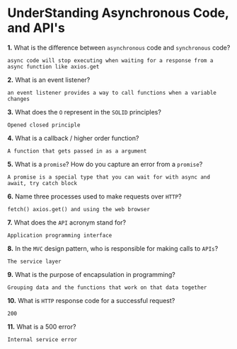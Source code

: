# UnderStanding Asynchronous Code, and API's

**1.** What is the difference between `asynchronous` code and `synchronous` code?

<!-- enter you answer in the space below -->

```
async code will stop executing when waiting for a response from a async function like axios.get
```

**2.** What is an event listener?

<!-- enter you answer in the space below -->

```
an event listener provides a way to call functions when a variable changes
```

**3.** What does the `O` represent in the `SOLID` principles?

<!-- enter you answer in the space below -->

```
Opened closed principle
```

**4.** What is a callback / higher order function?

<!-- enter you answer in the space below -->

```
A function that gets passed in as a argument
```

**5.** What is a `promise`? How do you capture an error from a `promise`?

<!-- enter you answer in the space below -->

```
A promise is a special type that you can wait for with async and await, try catch block
```

**6.** Name three processes used to make requests over `HTTP`?

<!-- enter you answer in the space below -->

```
fetch() axios.get() and using the web browser
```

**7.** What does the `API` acronym stand for?

<!-- enter you answer in the space below -->

```
Application programming interface
```

**8.** In the `MVC` design pattern, who is responsible for making calls to `APIs`?

<!-- enter you answer in the space below -->

```
The service layer
```

**9.** What is the purpose of encapsulation in programming?

<!-- enter you answer in the space below -->

```
Grouping data and the functions that work on that data together
```

**10.** What is `HTTP` response code for a successful request?

<!-- enter you answer in the space below -->

```
200
```

**11.** What is a 500 error?

<!-- enter you answer in the space below -->

```
Internal service error
```
